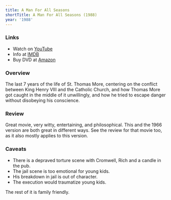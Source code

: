 ```yaml
---
title: A Man For All Seasons
shortTitle: A Man For All Seasons (1988)
year: '1988'
---
```


### Links

* Watch on [YouTube](https://www.youtube.com/watch?v=Io8pDyalMps)
* Info at [IMDB](https://www.imdb.com/title/tt0095578/)
* Buy DVD at [Amazon](https://www.amazon.com/Man-All-Seasons-Robert-Bolt/dp/B0057FGCRI)

### Overview

The last 7 years of the life of St. Thomas More, centering on the conflict between King Henry VIII and the Catholic Church, and how Thomas More got caught in the middle of it unwillingly, and how he tried to escape danger without disobeying his conscience.

### Review

Great movie, very witty, entertaining, and philosophical. This and the 1966 version are both great in different ways. See the review for that movie too, as it also mostly applies to this version.

### Caveats

* There is a depraved torture scene with Cromwell, Rich and a candle in the pub.
* The jail scene is too emotional for young kids.
* His breakdown in jail is out of character.
* The execution would traumatize young kids.

The rest of it is family friendly.
